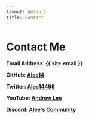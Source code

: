 ```yaml
---
layout: default
title: Contact
---
```

<h1 class ="title">Contact Me</h1>

<p><b>Email Address: {{ site.email }}</b></p>
<p><b>GitHub: <a href="https://github.com/Alee14">Alee14</a></b></p>
<p><b>Twitter: <a href="https://twitter.com/Alee14498">Alee14498</a></b></p>
<p><b>YouTube: <a href="https://youtube.com/user/Andrew14Lee/">Andrew Lee</a></b></p>
<p><b>Discord: <a href="https://discord.gg/EFhRDqG">Alee's Community</a></b></p>
